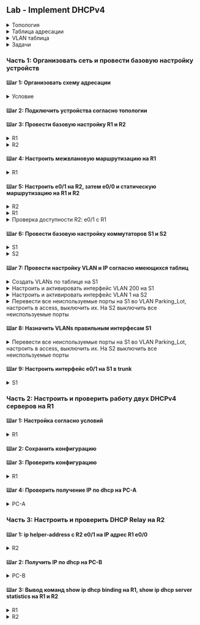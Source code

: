 ## Lab - Implement DHCPv4

<details>

<summary>Топология</summary>
  
![Топология](https://user-images.githubusercontent.com/74641903/113519062-a1f6c500-9592-11eb-9748-2bdaf3e46485.JPG)


</details>

<details>

<summary>Таблица адресации</summary>
  
| Устройство | Интерфейс | IP адрес | Маска подсести | Шлюз по-умолчанию |
| ---------- | --------------- | --------------- |--------------- | --------------- |
| R1         | e0/0      | 10.0.0.1 | 255.255.255.252 | N/A |
|            | e0/1      | N/A | N/A |  N/A |
|            | e0/1.100  | 192.168.1.1 | 255.255.255.192 | N/A |
|            | e0/1.200  | 192.168.1.65 | 255.255.255.224 | N/A |
|            | e0/1.1000 | N/A | N/A | N/A |
| R2         | e0/0 | 10.0.0.2 | 255.255.255.252 | N/A |
|            | e0/1 | 192.168.1.97 | 255.255.255.240 | N/A |
| S1         | VLAN 200 | 192.168.1.66 | 255.255.255.224 | 192.168.1.65 |
| S2         | VLAN 1 | 192.168.1.98 | 255.255.255.240 | 192.168.1.97 |
| PC-A       | eth0 | DHCP | DHCP | DHCP |
| PC-B       | eth0 | DHCP | DHCP | DHCP |

</details>

<details>

<summary>VLAN таблица</summary>
  
| VLAN | Имя | Интерфейс |
| ---------- | --------------- | --------------- |
| 1         |  N/A     | S2: e0/0 |
| 100           | Clients     | S1: e0/0 |
| 200           | Management | S1: VLAN 200 |
| 999           | Parking_Lot  | S1: e0/2-3 |
| 1000           | Native | N/A |


</details>

<details>

<summary>Задачи</summary>
  

Часть 1: Организовать сеть и провести базовую настройку устройств <br />
Часть 2: Настроить и проверить работу двух DHCPv4 серверов на  R1 <br />
Часть 3: Настроить и проверить работу  DHCP Relay на R2 


</details>

### Часть 1: Организовать сеть и провести базовую настройку устройств

#### Шаг 1: Организовать схему адресации

<details> 

<summary>Условие</summary>
Разбить 192.168.1.0/24 на 3 подсети по следующим параметрам: <br />
a. “Подсеть A”, поддерживающая 58 хостов (the client VLAN at R1). <br />
Подсеть A: 192.168.1.0/26 <br /> 
<br />

b. “Подсеть B”, поддерживающая 28 хостов (the management VLAN at R1). <br />
Подсеть B: 192.168.1.64/27 <br />
<br />

c.“Подсеть C”, поддерживающая 12 хостов (the client network at R2). <br />
Подсеть C: 192.168.1.96/28 <br />

</details>

#### Шаг 2: Подключить устройства согласно топологии
#### Шаг 3: Провести базовую настройку R1 и R2

<details>
<summary>R1</summary>

```
Router(config)#hostname R1
R1(config)#no ip domain lookup
R1(config)#enable secret class
R1(config)#line console 0
R1(config-line)#password cisco
R1(config-line)#login
R1(config-line)#line vty 0 4
R1(config-line)#password cisco
R1(config-line)#login
R1(config)#service password-encryption
R1(config)#banner motd $ Only for authorized users $
R1#clock set 16:01:00 04 April 2021
R1#copy running-config startup-config

```

</details>

<details>
<summary>R2</summary>

```
Router(config)#hostname R2
R2(config)#no ip domain lookup
R2(config)#enable secret class
R2(config)#line console 0
R2(config-line)#password cisco
R2(config-line)#login
R2(config-line)#line vty 0 4
R2(config-line)#password cisco
R2(config-line)#login
R2(config)#service password-encryption
R2(config)#banner motd $ Only for authorized users $
R2#clock set 16:01:00 04 April 2021
R2#copy running-config startup-config

```

</details>

#### Шаг 4: Настроить межвлановую маршрутизацию на R1

<details>
<summary>R1</summary>

```
R1(config)#interface ethernet 0/1
R1(config-if)#no shutdown

R1(config)#interface e0/1.100
R1(config-subif)#description Clients
R1(config-subif)#encapsulation dot1Q 100
R1(config-subif)#ip address 192.168.1.1 255.255.255.192
R1(config-subif)#exit
R1(config)#interface e0/1.200
R1(config-subif)#encapsulation dot1Q 200
R1(config-subif)#description management
R1(config-subif)#ip address 192.168.1.65 255.255.255.224
R1(config-subif)#exit
R1(config)#interface e0/1.1000
R1(config-subif)#encapsulation dot1Q 1000 native
R1(config-subif)#description native
R1(config-subif)#exit


R1#sh ip interface brief
Interface                  IP-Address      OK? Method Status                Protocol
Ethernet0/0                unassigned      YES NVRAM  administratively down down
Ethernet0/1                unassigned      YES NVRAM  up                    up
Ethernet0/1.100            192.168.1.1     YES manual up                    up
Ethernet0/1.200            192.168.1.65    YES manual up                    up
Ethernet0/1.1000           unassigned      YES unset  up                    up



```

</details>

#### Шаг 5: Настроить e0/1 на R2, затем е0/0 и статическую маршрутизацию на R1 и R2


<details>
<summary>R2</summary>

```
R2(config)#interface e0/1
R2(config-if)#ip address 192.168.1.97 255.255.255.240
R2(config-if)#no shut
R2(config-if)#exit

R2(config)#interface e0/0
R2(config-if)#ip address 10.0.0.2 255.255.255.252
R2(config-if)#no shut

R2(config)#ip route 0.0.0.0 0.0.0.0 10.0.0.1
```

</details>

<details>
<summary>R1</summary>

```
R1(config)#int e0/0
R1(config-if)#ip address 10.0.0.1 255.255.255.252
R1(config-if)#no shut

R1(config)#ip route 0.0.0.0 0.0.0.0 10.0.0.2

```

</details>
<details>

<summary>Проверка доступности R2: e0/1 c R1</summary>

```
R1#ping 192.168.1.97
Type escape sequence to abort.
Sending 5, 100-byte ICMP Echos to 192.168.1.97, timeout is 2 seconds:
!!!!!
Success rate is 100 percent (5/5), round-trip min/avg/max = 1/1/1 ms


```

</details>

#### Шаг 6: Провести базовую настройку коммутаторов S1 и S2

<details>

<summary>S1</summary>

```
Switch(config)#hostname S1
S1(config)#no ip domain lookup
S1(config)#enable secret class
S1(config)#line console 0
S1(config-line)#password cisco
S1(config-line)#login
S1(config-line)#line vty 0 4
S1(config-line)#password cisco
S1(config-line)#login
S1(config-line)#exit
S1(config)#service password-encryption
S1(config)#banner motd $ only for autorized users $
S1(config)#exit
S1#copy running-config startup-config
S1#clock set  18:19:00 04 April 2021

```

</details>

<details>

<summary>S2</summary>

```
Switch(config)#hostname S2
S2(config)#no ip domain lookup
S2(config)#enable secret class
S2(config)#line console 0
S2(config-line)#password cisco
S2(config-line)#login
S2(config-line)#line vty 0 4
S2(config-line)#password cisco
S2(config-line)#login
S2(config-line)#exit
S2(config)#service password-encryption
S2(config)#banner motd $ only for autorized users $
S2(config)#exit
S2#copy running-config startup-config
S2#clock set  18:19:00 04 April 2021

```

</details>

#### Шаг 7: Провести настройку VLAN и IP согласно имеющихся таблиц

<details>

<summary>Создать VLANs по таблице на S1</summary>

```
S1(config)#vlan 100
S1(config-vlan)#name Clients
S1(config-vlan)#vlan 200
S1(config-vlan)#name Management
S1(config-vlan)#vlan 999
S1(config-vlan)#name Parking_lot
S1(config-vlan)#vlan 1000
S1(config-vlan)#name Native
S1(config-vlan)#exit

```

</details>

<details>

<summary>Настроить и активировать интерфейс VLAN 200 на S1</summary>

```
S1(config)#interface vlan 200
S1(config-if)#ip address 192.168.1.66 255.255.255.224
S1(config-if)#no shut
S1(config-if)#exit
S1(config)#ip default-gateway 192.168.1.65

```

</details>

<details>

<summary>Настроить и активировать интерфейс VLAN 1 на S2</summary>

```
S2(config)# interface vlan 1
S2(config-if)# ip address 192.168.1.98 255.255.255.240
S2(config-if)# no shutdown
S2(config-if)# exit
S2(config)# ip default-gateway 192.168.1.97

```

</details>
<details>

<summary>Перевести все неиспользуемые порты на S1 во VLAN Parking_Lot, настроить в access, выключить их. На S2 выключить все неиспользуемые порты</summary>

```
S1(config)#int range ethernet 0/2 -3
S1(config-if-range)#switchport mode access
S1(config-if-range)#switchport access vlan 999
S1(config-if-range)#shutdown
S1(config-if-range)#exit

S2(config)#int range e0/2-3
S2(config-if-range)#switchport mode access
S2(config-if-range)#shutdown
S2(config-if-range)#exit


```

</details>

#### Шаг 8: Назначить VLANs правильным интерфесам S1

<details>

<summary>Перевести все неиспользуемые порты на S1 во VLAN Parking_Lot, настроить в access, выключить их. На S2 выключить все неиспользуемые порты</summary>

```
S1(config)#int e0/0
S1(config-if)#switchport mode access
S1(config-if)#switchport access vlan 100


S1#show vlan brief

VLAN Name                             Status    Ports
---- -------------------------------- --------- -------------------------------
1    default                          active    Et0/1
100  Clients                          active    Et0/0
200  Management                       active
999  Parking_lot                      active    Et0/2, Et0/3
1000 Native                           active
1002 fddi-default                     act/unsup
1003 token-ring-default               act/unsup
1004 fddinet-default                  act/unsup
1005 trnet-default                    act/unsup



```

</details>

#### Шаг 9: Настроить интерфейс e0/1 на S1 в trunk

<details>

<summary>S1</summary>

```
S1(config)#interface e0/1
S1(config-if)#switchport mode trunk
S1(config-if)#switchport trunk native vlan 1000
S1(config-if)#switchport trunk allowed vlan 100,200,1000

S1#sh int tru

Port        Mode             Encapsulation  Status        Native vlan
Et0/1       on               802.1q         trunking      1000

Port        Vlans allowed on trunk
Et0/1       100,200,1000

Port        Vlans allowed and active in management domain
Et0/1       100,200,1000

Port        Vlans in spanning tree forwarding state and not pruned
Et0/1       100,200,1000

```

</details>

### Часть 2: Настроить и проверить работу двух DHCPv4 серверов на R1
#### Шаг 1: Настройка согласно условий
<details>

<summary>R1</summary>

```
R1(config)#ip dhcp excluded-address 192.168.1.1 192.168.1.5
R1(config)#ip dhcp pool dhcp_1
R1(dhcp-config)#network 192.168.1.0 255.255.255.192
R1(dhcp-config)#domain-name ccna-lab.com
R1(dhcp-config)#default-router 192.168.1.1
R1(dhcp-config)#lease 2 12 30


R1(config)#ip dhcp excluded-address 192.168.1.97 192.168.1.101
R1(config)#ip dhcp pool dhcp_2
R1(dhcp-config)#network 192.168.1.96 255.255.255.240
R1(dhcp-config)#default-router 192.168.1.97
R1(dhcp-config)#domain-name ccna-lab.com
R1(dhcp-config)#lease 2 12 30


```

</details>

#### Шаг 2: Сохранить конфигурацию
#### Шаг 3: Проверить конфигурацию

<details>

<summary>R1</summary>

```
R1#show ip dhcp pool

Pool dhcp_1 :
 Utilization mark (high/low)    : 100 / 0
 Subnet size (first/next)       : 0 / 0
 Total addresses                : 62
 Leased addresses               : 0
 Pending event                  : none
 1 subnet is currently in the pool :
 Current index        IP address range                    Leased addresses
 192.168.1.1          192.168.1.1      - 192.168.1.62      0

Pool dhcp_2 :
 Utilization mark (high/low)    : 100 / 0
 Subnet size (first/next)       : 0 / 0
 Total addresses                : 14
 Leased addresses               : 0
 Pending event                  : none
 1 subnet is currently in the pool :
 Current index        IP address range                    Leased addresses
 192.168.1.97         192.168.1.97     - 192.168.1.110     0


R1#show ip dhcp server statistics
Memory usage         25161
Address pools        2
Database agents      0
Automatic bindings   0
Manual bindings      0
Expired bindings     0
Malformed messages   0
Secure arp entries   0

Message              Received
BOOTREQUEST          0
DHCPDISCOVER         0
DHCPREQUEST          0
DHCPDECLINE          0
DHCPRELEASE          0
DHCPINFORM           0

Message              Sent
BOOTREPLY            0
DHCPOFFER            0
DHCPACK              0
DHCPNAK              0


R1#show ip dhcp binding
Bindings from all pools not associated with VRF:
IP address          Client-ID/              Lease expiration        Type
                    Hardware address/
                    User name


```

</details>

#### Шаг 4: Проверить получение IP по dhcp на PC-A

<details>

<summary>PC-A</summary>

```
VPCS> ip dhcp
VPCS> show ip

NAME        : VPCS[1]
IP/MASK     : 192.168.1.6/26
GATEWAY     : 192.168.1.1
DNS         :
DHCP SERVER : 192.168.1.1
DHCP LEASE  : 217793, 217800/108900/190575
DOMAIN NAME : ccna-lab.com
MAC         : 00:50:79:66:68:05
LPORT       : 20000
RHOST:PORT  : 127.0.0.1:30000
MTU         : 1500

VPCS> ping 192.168.1.1

84 bytes from 192.168.1.1 icmp_seq=1 ttl=255 time=0.315 ms
84 bytes from 192.168.1.1 icmp_seq=2 ttl=255 time=0.499 ms
84 bytes from 192.168.1.1 icmp_seq=3 ttl=255 time=0.458 ms
84 bytes from 192.168.1.1 icmp_seq=4 ttl=255 time=0.492 ms
84 bytes from 192.168.1.1 icmp_seq=5 ttl=255 time=0.437 ms
```

</details>

### Часть 3: Настроить и проверить DHCP Relay на R2
#### Шаг 1: ip helper-address с R2 e0/1 на IP адрес R1 e0/0 

<details>
<summary>R2</summary>

```
R2(config)#interface e0/1
R2(config-if)#ip helper-address 10.0.0.1

```

</details>

#### Шаг 2: Получить IP по dhcp на PC-B

<details>
<summary>PC-B</summary>

```
VPCS> ip dhcp
DDORA IP 192.168.1.102/28 GW 192.168.1.97

VPCS> show ip

NAME        : VPCS[1]
IP/MASK     : 192.168.1.102/28
GATEWAY     : 192.168.1.97
DNS         :
DHCP SERVER : 10.0.0.1
DHCP LEASE  : 217771, 217800/108900/190575
DOMAIN NAME : ccna-lab.com
MAC         : 00:50:79:66:68:06
LPORT       : 20000
RHOST:PORT  : 127.0.0.1:30000
MTU         : 1500

VPCS> ping 192.168.1.1

84 bytes from 192.168.1.1 icmp_seq=1 ttl=254 time=0.520 ms
84 bytes from 192.168.1.1 icmp_seq=2 ttl=254 time=0.610 ms
84 bytes from 192.168.1.1 icmp_seq=3 ttl=254 time=0.620 ms
84 bytes from 192.168.1.1 icmp_seq=4 ttl=254 time=0.675 ms
84 bytes from 192.168.1.1 icmp_seq=5 ttl=254 time=0.642 ms

```

</details>

#### Шаг 3: Вывод команд show ip dhcp binding на R1, show ip dhcp server statistics на R1 и R2

<details>
<summary>R1</summary>

```
R1#show ip dhcp binding
Bindings from all pools not associated with VRF:
IP address          Client-ID/              Lease expiration        Type
                    Hardware address/
                    User name
192.168.1.6         0100.5079.6668.05       Apr 07 2021 11:11 AM    Automatic
192.168.1.102       0100.5079.6668.06       Apr 07 2021 11:18 AM    Automatic

R1#show ip dhcp server statistics
Memory usage         42079
Address pools        2
Database agents      0
Automatic bindings   2
Manual bindings      0
Expired bindings     0
Malformed messages   0
Secure arp entries   0

Message              Received
BOOTREQUEST          0
DHCPDISCOVER         4
DHCPREQUEST          2
DHCPDECLINE          0
DHCPRELEASE          0
DHCPINFORM           0

Message              Sent
BOOTREPLY            0
DHCPOFFER            2
DHCPACK              2
DHCPNAK              0
```

</details>

<details>
<summary>R2</summary>

```
R2#show ip dhcp server statistics
Memory usage         22565
Address pools        0
Database agents      0
Automatic bindings   0
Manual bindings      0
Expired bindings     0
Malformed messages   0
Secure arp entries   0

Message              Received
BOOTREQUEST          0
DHCPDISCOVER         0
DHCPREQUEST          0
DHCPDECLINE          0
DHCPRELEASE          0
DHCPINFORM           0

Message              Sent
BOOTREPLY            0
DHCPOFFER            0
DHCPACK              0
DHCPNAK              0

```

</details>
